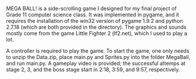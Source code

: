 MEGA BALL! is a side-scrolling game I designed for my final project of Grade 11 computer science class. It was implemented in pygame, and it requires the installation of the win32 version of pygame 1.9.2 and python 2.7.18 (which are both provided in the directory). The graphics and sounds mostly come from the game Little Fighter 2 (lf2.net), which I used to play a lot.

A controller is required to play the game. To start the game, one only needs to unzip the Data.zip, place main.py and Sprites.py into the folder MegaBall, and run main.py. A gameplay video is provided; the successful attemps at stage 2, 3, and the boss stage start in 2:18, 3:59, and 9:57, respectively.
